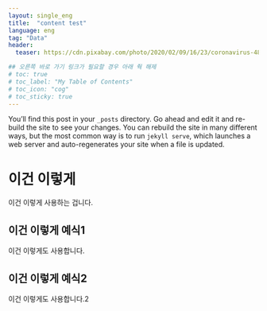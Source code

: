 ```yaml
---
layout: single_eng
title:  "content test"
language: eng
tag: "Data"
header:
  teaser: https://cdn.pixabay.com/photo/2020/02/09/16/23/coronavirus-4833754_960_720.jpg

## 오른쪽 바로 가기 링크가 필요할 경우 아래 줙 해제
# toc: true
# toc_label: "My Table of Contents"
# toc_icon: "cog"
# toc_sticky: true
---
```


You’ll find this post in your `_posts` directory. Go ahead and edit it and re-build the site to see your changes. You can rebuild the site in many different ways, but the most common way is to run `jekyll serve`, which launches a web server and auto-regenerates your site when a file is updated.

# 이건 이렇게
이건 이렇게 사용하는 겁니다.

## 이건 이렇게 예식1
이건 이렇게도 사용합니다.
## 이건 이렇게 예식2
이건 이렇게도 사용합니다.2